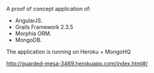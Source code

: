 A proof of concept application of:

 * AngularJS.
 * Grails Framework 2.3.5
 * Morphia ORM.
 * MongoDB.

The application is running on Heroku + MongoHQ

http://guarded-mesa-3469.herokuapp.com/index.html#/

